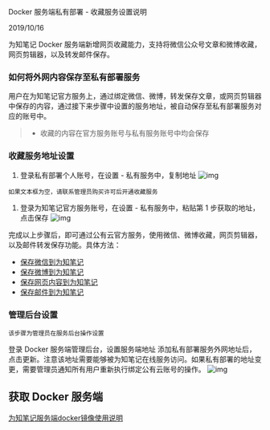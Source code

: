 

Docker 服务端私有部署 - 收藏服务设置说明

2019/10/16

为知笔记 Docker 服务端新增网页收藏能力，支持将微信公众号文章和微博收藏，网页剪辑器，以及转发邮件保存。

### 如何将外网内容保存至私有部署服务

用户在为知笔记官方服务上，通过绑定微信、微博，转发保存文章，或网页剪辑器中保存的内容，通过接下来步骤中设置的服务地址，被自动保存至私有部署服务对应的账号中。

> - 收藏的内容在官方服务账号与私有服务账号中均会保存

### 收藏服务地址设置

1. 登录私有部署个人账号，在设置 - 私有服务中，复制地址 ![img](https://cdn2.wiz.cn/wp-content/new-uploads/75e65590-effb-11e9-ae73-4770c178a8b4.png)

```
如果文本框为空，请联系管理员购买许可后开通收藏服务
```

1. 登录为知笔记官方服务账号，在设置 - 私有服务中，粘贴第 1 步获取的地址，点击保存 ![img](https://cdn2.wiz.cn/wp-content/new-uploads/8662ea50-effb-11e9-ae73-4770c178a8b4.png)

完成以上步骤后，即可通过公有云官方服务，使用微信、微博收藏，网页剪辑器，以及邮件转发保存功能。具体方法：

- [保存微信到为知笔记](https://www.wiz.cn/wiz-wechat.html)
- [保存微博到为知笔记](https://www.wiz.cn/zh-cn/ios-weibo-collection.html)
- [保存网页内容到为知笔记](https://www.wiz.cn/zh-cn/downloads-webclipper.html)
- [保存邮件到为知笔记](https://www.wiz.cn/zh-cn/wiz-mywiz.html)

### 管理后台设置

```
该步骤为管理员在服务后台操作设置
```

登录 Docker 服务端管理后台，设置服务端地址 添加私有部署服务外网地址后，点击更新。注意该地址需要能够被为知笔记在线服务访问。如果私有部署的地址变更，需要管理员通知所有用户重新执行绑定公有云账号的操作。 ![img](https://cdn2.wiz.cn/wp-content/new-uploads/646aee70-effb-11e9-ae73-4770c178a8b4.png)

## 获取 Docker 服务端

[为知笔记服务端docker镜像使用说明](https://www.wiz.cn/docker)